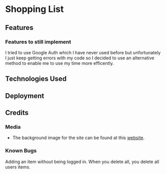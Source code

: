 # Shopping List
## Features
### Features to still implement
I tried to use Google Auth which I have never used before but unfortunately I just keep getting errors with my code so I decided to use an alternative method to enable me to use my time more efficently. 
## Technologies Used
## Deployment
## Credits
### Media
* The background image for the site can be found at this [website](https://unsplash.com/s/photos/online-shopping). 
### Known Bugs
Adding an item without being logged in. 
When you delete all, you delete all users items. 
